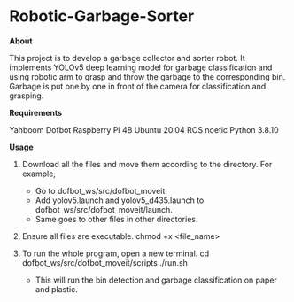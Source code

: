 # Robotic-Garbage-Sorter

**About**

This project is to develop a garbage collector and sorter robot.
It implements YOLOv5 deep learning model for garbage classification and using robotic arm to grasp and throw the garbage to the corresponding bin.
Garbage is put one by one in front of the camera for classification and grasping.


**Requirements**

Yahboom Dofbot Raspberry Pi 4B
Ubuntu 20.04
ROS noetic
Python 3.8.10

**Usage**

1. Download all the files and move them according to the directory. For example,
	* Go to dofbot_ws/src/dofbot_moveit.
	* Add yolov5.launch and yolov5_d435.launch to dofbot_ws/src/dofbot_moveit/launch.
	* Same goes to other files in other directories.

2. Ensure all files are executable.
	chmod +x <file_name>

3. To run the whole program, open a new terminal.
	cd dofbot_ws/src/dofbot_moveit/scripts
	./run.sh
	* This will run the bin detection and garbage classification on paper and plastic.




